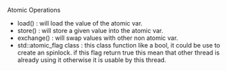 Atomic Operations
- load() : will load the value of the atomic var.
- store() : will store a given value into the atomic var.
- exchange() : will swap values with other non atomic var.
- std::atomic_flag class : this class function like a bool, it could be use to create an spinlock. if this flag return true this mean that other thread is already using it otherwise it is usable by this thread.
  